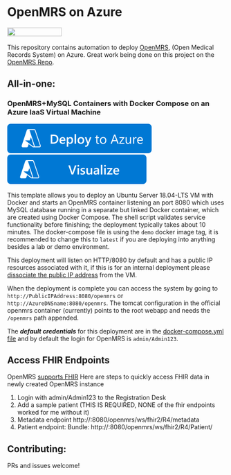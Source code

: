 # OpenMRS on Azure

<img src="https://camo.githubusercontent.com/af224fc4a6839acfdcb4f4021290b2c5825ca0fa518ae6bcaab8636ad8a30bed/68747470733a2f2f74616c6b2e6f70656e6d72732e6f72672f75706c6f6164732f64656661756c742f6f726967696e616c2f32582f662f663165633537396230333938636230346338306135346335366461323139623234343066653234392e6a7067" width=50% height=50%>

This repository contains automation to deploy [OpenMRS](https://openmrs.org/), (Open Medical Records System) on Azure. Great work being done on this project on the [OpenMRS Repo](https://github.com/openmrs/openmrs-core).

## All-in-one:
### OpenMRS+MySQL Containers with Docker Compose on an Azure IaaS Virtual Machine

[//]: # (The short URLs below are to show impact of this solution by tracking number of deployments. You can use the direct link if you wish - https://portal.azure.com/#create/Microsoft.Template/uri/https%3A%2F%2Fraw.githubusercontent.com%2Fmatthansen0%2Fazure-openemr%2Fmain%2Fall-in-one%2Fazuredeploy.json)

[![Deploy To Azure](https://raw.githubusercontent.com/Azure/azure-quickstart-templates/master/1-CONTRIBUTION-GUIDE/images/deploytoazure.svg?sanitize=true)](https://urls.hansencloud.com/openmrs-allinone)
[![Visualize](https://raw.githubusercontent.com/Azure/azure-quickstart-templates/master/1-CONTRIBUTION-GUIDE/images/visualizebutton.svg?sanitize=true)](http://armviz.io/#/?load=https%3A%2F%2Fraw.githubusercontent.com%2Fmatthansen0%2Fazure-openmrs%2Fmain%2Fall-in-one%2Fazuredeploy.json)
	

This template allows you to deploy an Ubuntu Server 18.04-LTS VM with Docker
and starts an OpenMRS container listening an port 8080 which uses MySQL database running
in a separate but linked Docker container, which are created using Docker Compose. The shell script validates service functionality before finishing; the deployment typically takes about 10 minutes. The docker-compose file is using the ``demo`` docker image tag, it is recommended to change this to ``latest`` if you are deploying into anything besides a lab or demo environment.

This deployment will listen on HTTP/8080 by default and has a public IP resources associated with it, if this is for an internal deployment please [dissociate the public IP address](https://docs.microsoft.com/en-us/azure/virtual-network/remove-public-ip-address-vm) from the VM.

When the deployment is complete you can access the system by going to ``http://PublicIPAddress:8080/openmrs`` or ``http://AzureDNSname:8080/openmrs``. The tomcat configuration in the official openmrs container (currently) points to the root webapp and needs the ``/openmrs`` path appended.

The ***default credentials*** for this deployment are in the [docker-compose.yml file](all-in-one/docker-compose.yml) and by default the login for OpenMRS is ``admin/Admin123``. 

## Access FHIR Endpoints

OpenMRS [supports FHIR](https://talk.openmrs.org/t/fhir-module-and-export-import-based-testing/2063/3)
Here are steps to quickly access FHIR data in newly created OpenMRS instance
1. Login with admin/Admin123 to the Registration Desk
3. Add a sample patient (THIS IS REQUIRED, NONE of the fhir endpoints worked for me without it)
4. Metadata endpoint http://<yourip>:8080/openmrs/ws/fhir2/R4/metadata
5. Patient endpoint: Bundle: http://<yourip>:8080/openmrs/ws/fhir2/R4/Patient/


## Contributing: 

PRs and issues welcome! 
